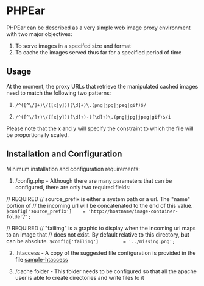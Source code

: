 # PHPEar

PHPEar can be described as a very simple web image proxy environment with two major objectives:

1. To serve images in a specifed size and format
2. To cache the images served thus far for a specified period of time

## Usage

At the moment, the proxy URLs that retrieve the manipulated cached images need to match the following two patterns:

1. `/^([^\/]+)\/([x|y])([\d]+)\.(png|jpg|jpeg|gif)$/`

2. `/^([^\/]+)\/([x|y])([\d]+)-([\d]+)\.(png|jpg|jpeg|gif)$/i`

Please note that the x and y will specify the constraint to which the file will be proportionally scaled.

## Installation and Configuration

Minimum installation and configuration requirements:

1. /config.php - Although there are many parameters that can be configured, there are only two required fields:


// REQUIRED
// source_prefix is either a system path or a url.  The "name" portion of
// the incoming url will be concatenated to the end of this value.
`$config['source_prefix']    = 'http://hostname/image-container-folder/';`

// REQUIRED
// "failimg" is a graphic to display when the incoming url maps to an image that
// does not exist.  By default relative to this directory, but can be absolute.
`$config['failimg']         = '../missing.png';`


2. .htaccess - A copy of the suggested file configuration is provided in the file [sample-htaccess](./sample-htaccess)

3. /cache folder - This folder needs to be configured so that all the apache user is able to create directories and write files to it







